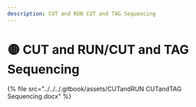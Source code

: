 ```yaml
---
description: CUT and RUN CUT and TAG Sequencing
---
```


# 🟡 CUT and RUN/CUT and TAG Sequencing



{% file src="../../../.gitbook/assets/CUTandRUN CUTandTAG Sequencing.docx" %}
